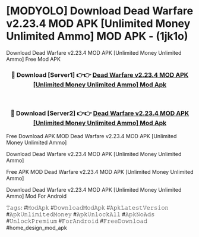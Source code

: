 # [MODYOLO] Download Dead Warfare v2.23.4 MOD APK [Unlimited Money Unlimited Ammo] MOD APK - (1jk1o)
Download Dead Warfare v2.23.4 MOD APK [Unlimited Money Unlimited Ammo] Free Mod APK

<div align="center">
<h3>🔴 Download [Server1] 👉👉 <a href="https://apk-comot.site?title=Dead_Warfare_v2.23.4_MOD_APK_[Unlimited_Money_Unlimited_Ammo]">Dead Warfare v2.23.4 MOD APK [Unlimited Money Unlimited Ammo] Mod Apk</a></h3><br>

<h3>🔴 Download [Server2] 👉👉 <a href="https://apk-comot.site?title=Dead_Warfare_v2.23.4_MOD_APK_[Unlimited_Money_Unlimited_Ammo]">Dead Warfare v2.23.4 MOD APK [Unlimited Money Unlimited Ammo] Mod Apk</a></h3>
</div>


Free Download APK MOD Dead Warfare v2.23.4 MOD APK [Unlimited Money Unlimited Ammo]

Download Dead Warfare v2.23.4 MOD APK [Unlimited Money Unlimited Ammo] 

Free APK MOD Dead Warfare v2.23.4 MOD APK [Unlimited Money Unlimited Ammo] 

Download Dead Warfare v2.23.4 MOD APK [Unlimited Money Unlimited Ammo] Mod For Android

𝚃𝚊𝚐𝚜: #𝙼𝚘𝚍𝙰𝚙𝚔 #𝙳𝚘𝚠𝚗𝚕𝚘𝚊𝚍𝙼𝚘𝚍𝙰𝚙𝚔 #𝙰𝚙𝚔𝙻𝚊𝚝𝚎𝚜𝚝𝚅𝚎𝚛𝚜𝚒𝚘𝚗 #𝙰𝚙𝚔𝚄𝚗𝚕𝚒𝚖𝚒𝚝𝚎𝚍𝙼𝚘𝚗𝚎𝚢 #𝙰𝚙𝚔𝚄𝚗𝚕𝚘𝚌𝚔𝙰𝚕𝚕 #𝙰𝚙𝚔𝙽𝚘𝙰𝚍𝚜 #𝚄𝚗𝚕𝚘𝚌𝚔𝙿𝚛𝚎𝚖𝚒𝚞𝚖 #𝙵𝚘𝚛𝙰𝚗𝚍𝚛𝚘𝚒𝚍 #𝙵𝚛𝚎𝚎𝙳𝚘𝚠𝚗𝚕𝚘𝚊𝚍 #home_design_mod_apk